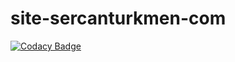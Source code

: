 # site-sercanturkmen-com
[![Codacy Badge](https://api.codacy.com/project/badge/Grade/8a81b9dab73c4e3d8164197760dc2e8c)](https://www.codacy.com/app/s3rcan/site-sercanturkmen-com?utm_source=github.com&utm_medium=referral&utm_content=s3rcan/site-sercanturkmen-com&utm_campaign=badger)
